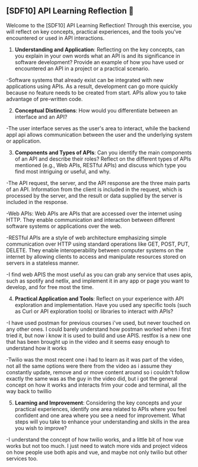 ## [SDF10] API Learning Reflection 🧠

Welcome to the [SDF10] API Learning Reflection! Through this exercise, you will reflect on key concepts, practical experiences, and the tools you've encountered or used in API interactions.

1. **Understanding and Application**: Reflecting on the key concepts, can you explain in your own words what an API is and its significance in software development? Provide an example of how you have used or encountered an API in a project or a practical scenario.

-Software systems that already exist can be integrated with new applications using APIs. As a result, development can go more quickly because no feature needs to be created from start. APIs allow you to take advantage of pre-written code.

2. **Conceptual Distinctions**: How would you differentiate between an interface and an API? 

-The user interface serves as the user's area to interact, while the backend appl api allows communication between the user and the underlying system or application.

3. **Components and Types of APIs**: Can you identify the main components of an API and describe their roles? Reflect on the different types of APIs mentioned (e.g., Web APIs, RESTful APIs) and discuss which type you find most intriguing or useful, and why.

-The API request, the server, and the API response are the three main parts of an API. Information from the client is included in the request, which is processed by the server, and the result or data supplied by the server is included in the response.

-Web APIs: Web APIs are APIs that are accessed over the internet using HTTP. They enable communication and interaction between different software systems or applications over the web. 

-RESTful APIs are a style of web architecture emphasizing simple communication over HTTP using standard operations like GET, POST, PUT, DELETE. They enable interoperability between computer systems on the internet by allowing clients to access and manipulate resources stored on servers in a stateless manner.

-I find web APIS the most useful as you can grab any service that uses apis, such as spotify and netlix, and implement it in any app or page you want to develop, and for free most the time.

4. **Practical Application and Tools**: Reflect on your experience with API exploration and implementation. Have you used any specific tools (such as Curl or API exploration tools) or libraries to interact with APIs? 

-I have used postman for previous courses i've used, but never touched on any other ones. I could barely understand how postman worked when i first tried it, but now i know it is used to build and use APIS. restfox is a new one that has been brought up in the video and it seems easy enough to understand
how it works

-Twilio was the most recent one i had to learn as it was part of the video, not all the same options were there from the video as i assume they constantly update, remove and or move content around so i couldn't follow exactly the same was as the guy in
the video did, but i got the general concept on how it works and interacts frim your code and terminal, all the way back to twillio

5. **Learning and Improvement**: Considering the key concepts and your practical experiences, identify one area related to APIs where you feel confident and one area where you see a need for improvement. What steps will you take to enhance your understanding and skills in the area you wish to improve?

-I understand the concept of how twilio works, and a little bit of how vue works but not too much. I just need to watch more vids and project videos on how people use both apis and vue, and maybe not only twilio but other services too.
